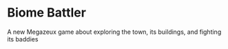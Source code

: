 # Biome Battler
A new Megazeux game about exploring the town, its buildings, and fighting its baddies
